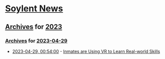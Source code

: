 # [Soylent News](../../../README.md)

## [Archives](../../index.md) for [2023](../index.md)

### [Archives](../../index.md) for [2023-04-29](index.md)

* [2023-04-29, 00:54:00](https://soylentnews.org/article.pl?sid=23/04/28/1144214&from=rss) - [Inmates are Using VR to Learn Real-world Skills](https://soylentnews.org/article.pl?sid=23/04/28/1144214&from=rss)
